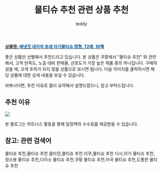 ﻿---
layout: post
title:  "물티슈 추천 관련 상품 추천"
author: teddy
categories: [ 가구/인테리어 ]
tags: [물티슈 추천,물티슈 추천 클리앙,물티슈 추천 더쿠,물티슈 추천 디시,아기 물티슈 추천,청소용 물티슈 추천,다이소 물티슈 추천,쿠팡 물티슈 추천,미국 물티슈 추천,도톰한 물티슈 추천]
image: https://static.coupangcdn.com/image/retail/images/14468840757461769-7c557420-fbd6-4e2b-9895-7000a5d6966f.jpg 
description: "쿠팡에서 물티슈 추천 관련 상품으로 가장 고객 선호도가 높은 제품 중 하나입니다."
---

<a href="https://link.coupang.com/re/AFFSDP?lptag=AF3256674&subid=&subparam=&pageKey=6621905461&itemId=15059602327&vendorItemId=70332451660&traceid=V0-153-0000000000000000&clickBeacon=frI9oGhr2jVTQnOKnH3AAl8WUWQ5w8tB1oJo05C28la8XooHWFD6K6ymC1z2L59B0fFvzwbwLcJ3mMJtHRdnDi%2FF0j0IBXIoOdofuI5lo7zpK1VvhCT1ErzQHNKdQNDGcTHUsIv4ivJMDdL%2BZkKZ5WhJ6TmGVuNWRBHoQXFQftdcrsZX0QzzUJGyB1niivxQ0AOpIzM9cdISLasrJsjdjzCfhd3lcoZonzYpqMS96W8eHZLCIhYd%2FL7woTLknUhfNXnQMcdsb3Plu4cEvmAB8aHTlLzzghGoYl5VGuzSDTbTPVrM2qZi%2BIsMDwmO19SxwHBdNUfGtWt30s4%2Fea0sZ7ba4FoZ4BqpJJGf7vi9%2FVz3MhBXRyeWm86HzGjoMRkcjGP%2BYmuj0sgjlyzSfrqnv0hqrPAG2BmqkOqhahJqlvFC1VLVvJ6LevujQvLYVG8jqGQouqVEDcztHRPu7cQ%2FENnef3TONSSz1VTgRJL5lpu76Lj3GMDHNGjmPwcGemVF%2FHX8VSs4z8F3XcDkozCD4SywV4wboS3XDCVj3jXBVfKgq9hIVJnG5IcJ8FaJN3DBlBY9J9QX3IACShXpHRRbpfX2w6SGsq8rHQn8eE3x2JXrnvcwsM%2FlOV3Z6oGLi8jIQCnxDXFA3xqStaG7GLFG1VzHLvBM8RWxz8LtRkP2AMmAj4wIxiPFVPQ7xB7EIwT%2BAnighyM8l%2FYf1jJYf5DrPydQcz0EHnurQfykCsVSPV%2BT4hE9dOhhk7mvLdnPucPuXTMd11zb0k6a5PSrwrxR4WJqk4QxA3L%2BZE%2BZ4z4uoNQNUyQ8ytjoDb49ZDh2MmKH7pBu9gErBXqe42qjtFbDnMladxPSpWJ00B7gX3nIvc4%3D&requestid=20221226201416608224745&token=31850C%7CCMG"><b>상품명: <font color='#01579B'>배냇짓 네이처 포레 아기물티슈 캡형, 72매, 10팩</font></b></a>

좋은 상품만 선별해서 추천드리고 있습니다.
본 상품은 쿠팡에서 "물티슈 추천" 와 관련해서, 고객 만족도, 노출 대비 판매율, 선호도가 가장 높은 제품 중의 하나입니다.
구매하셨을 때, 크게 후회가 되지 않을 상품으로 보시면 됩니다. 
다음 이미지를 클릭하시면 해당 상품에 대한 상세 내용을 보실 수 있습니다.

바쁘시다면, 추천 이유로 좀더 요약해서 설명드렸으니, 참고 부탁드립니다.

## 추천 이유 

<a href="https://link.coupang.com/re/AFFSDP?lptag=AF3256674&subid=&subparam=&pageKey=6621905461&itemId=15059602327&vendorItemId=70332451660&traceid=V0-153-0000000000000000&clickBeacon=frI9oGhr2jVTQnOKnH3AAl8WUWQ5w8tB1oJo05C28la8XooHWFD6K6ymC1z2L59B0fFvzwbwLcJ3mMJtHRdnDi%2FF0j0IBXIoOdofuI5lo7zpK1VvhCT1ErzQHNKdQNDGcTHUsIv4ivJMDdL%2BZkKZ5WhJ6TmGVuNWRBHoQXFQftdcrsZX0QzzUJGyB1niivxQ0AOpIzM9cdISLasrJsjdjzCfhd3lcoZonzYpqMS96W8eHZLCIhYd%2FL7woTLknUhfNXnQMcdsb3Plu4cEvmAB8aHTlLzzghGoYl5VGuzSDTbTPVrM2qZi%2BIsMDwmO19SxwHBdNUfGtWt30s4%2Fea0sZ7ba4FoZ4BqpJJGf7vi9%2FVz3MhBXRyeWm86HzGjoMRkcjGP%2BYmuj0sgjlyzSfrqnv0hqrPAG2BmqkOqhahJqlvFC1VLVvJ6LevujQvLYVG8jqGQouqVEDcztHRPu7cQ%2FENnef3TONSSz1VTgRJL5lpu76Lj3GMDHNGjmPwcGemVF%2FHX8VSs4z8F3XcDkozCD4SywV4wboS3XDCVj3jXBVfKgq9hIVJnG5IcJ8FaJN3DBlBY9J9QX3IACShXpHRRbpfX2w6SGsq8rHQn8eE3x2JXrnvcwsM%2FlOV3Z6oGLi8jIQCnxDXFA3xqStaG7GLFG1VzHLvBM8RWxz8LtRkP2AMmAj4wIxiPFVPQ7xB7EIwT%2BAnighyM8l%2FYf1jJYf5DrPydQcz0EHnurQfykCsVSPV%2BT4hE9dOhhk7mvLdnPucPuXTMd11zb0k6a5PSrwrxR4WJqk4QxA3L%2BZE%2BZ4z4uoNQNUyQ8ytjoDb49ZDh2MmKH7pBu9gErBXqe42qjtFbDnMladxPSpWJ00B7gX3nIvc4%3D&requestid=20221226201416608224745&token=31850C%7CCMG"><img src="https://thumbnail9.coupangcdn.com/thumbnails/remote/q89/image/retail/images/440142171745473-380528b0-94e7-4d4e-831e-edf65a95e6c0.jpg"></a> 

본 블로그는 파트너스 활동을 통해 일정액의 수수료를 제공받을 수 있습니다.

## 참고: 관련 검색어    
물티슈 추천,물티슈 추천 클리앙,물티슈 추천 더쿠,물티슈 추천 디시,아기 물티슈 추천,청소용 물티슈 추천,다이소 물티슈 추천,쿠팡 물티슈 추천,미국 물티슈 추천,도톰한 물티슈 추천